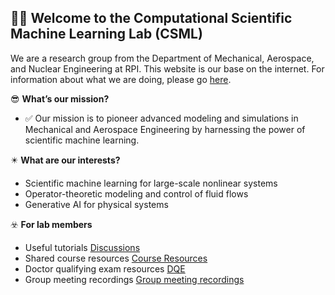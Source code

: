## 🙋‍♀️ Welcome to the Computational Scientific Machine Learning Lab (CSML) 

We are a research group from the Department of Mechanical, Aerospace, and Nuclear Engineering at RPI. This website is our base on the internet. For information about what we are doing, please go [here](http://www.shaowupan.com/). 

:sunglasses: **What’s our mission?**

- :white_check_mark: Our mission is to pioneer advanced modeling and simulations in Mechanical and Aerospace Engineering by harnessing the power of scientific machine learning.

:eight_pointed_black_star: **What are our interests?**

- Scientific machine learning for large-scale nonlinear systems
- Operator-theoretic modeling and control of fluid flows
- Generative AI for physical systems

:biohazard: **For lab members**
- Useful tutorials [Discussions](https://github.com/csml-rpi/wiki/discussions) 
- Shared course resources [Course Resources](https://github.com/csml-rpi/shared-course-materials)
- Doctor qualifying exam resources [DQE](https://github.com/csml-rpi/wiki/discussions/12)
- Group meeting recordings [Group meeting recordings](https://github.com/csml-rpi/wiki/discussions/15)

<!--

**Here are some ideas to get you started:**

🌈 Contribution guidelines - how can the community get involved?
👩‍💻 Useful resources - where can the community find your docs? Is there anything else the community should know?
🍿 Fun facts - what does your team eat for breakfast?
🧙 Remember, you can do mighty things with the power of [Markdown](https://docs.github.com/github/writing-on-github/getting-started-with-writing-and-formatting-on-github/basic-writing-and-formatting-syntax)
-->
